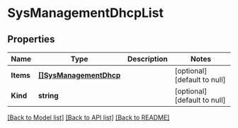 # SysManagementDhcpList

## Properties
Name | Type | Description | Notes
------------ | ------------- | ------------- | -------------
**Items** | [**[]SysManagementDhcp**](sys_managementDhcp.md) |  | [optional] [default to null]
**Kind** | **string** |  | [optional] [default to null]

[[Back to Model list]](../README.md#documentation-for-models) [[Back to API list]](../README.md#documentation-for-api-endpoints) [[Back to README]](../README.md)


